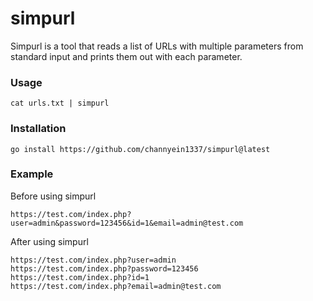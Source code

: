 # simpurl
Simpurl is a tool that reads a list of URLs with multiple parameters from standard input and prints them out with each parameter.

### Usage

```
cat urls.txt | simpurl 
```

### Installation
```
go install https://github.com/channyein1337/simpurl@latest
```


### Example
Before using simpurl
```
https://test.com/index.php?user=admin&password=123456&id=1&email=admin@test.com
```

After using simpurl

```
https://test.com/index.php?user=admin
https://test.com/index.php?password=123456
https://test.com/index.php?id=1
https://test.com/index.php?email=admin@test.com
```
